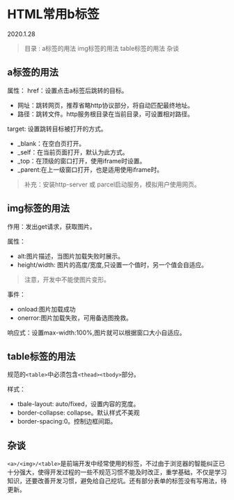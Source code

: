 # HTML常用b标签

2020.1.28

> 目录 :
> a标签的用法
> img标签的用法
> table标签的用法
> 杂谈

## a标签的用法

属性：
href：设置点击a标签后跳转的目标。

+ 网址：跳转网页，推荐省略http协议部分，将自动匹配最终地址。
+ 路径：跳转文件。http服务根目录在当前目录，可设置相对路径。

target: 设置跳转目标被打开的方式。

+ _blank：在空白页打开。
+ _self：在当前页面打开，默认为此方式。
+ _top：在顶级的窗口打开，使用iframe时设置。
+ _parent:在上一级窗口打开，也是适用使用iframe时。

> 补充：安装http-server 或 parcel启动服务，模拟用户使用网页。

## img标签的用法

作用：发出get请求，获取图片。

属性：

+ alt:图片描述，当图片加载失败时展示。
+ height/width: 图片的高度/宽度,只设置一个值时，另一个值会自适应。
  
> 注意，开发中不能使图片变形。

事件：

+ onload:图片加载成功
+ onerror:图片加载失败，可用备选图挽救。

响应式：设置max-width:100%,图片就可以根据窗口大小自适应。

## table标签的用法

规范的`<table>`中必须包含`<thead><tbody>`部分。

样式：

+ tbale-layout: auto/fixed，设置内容的宽度。
+ border-collapse: collapse。默认样式不美观
+ border-spacing:0。控制边框间距。

## 杂谈

`<a>/<img>/<table>`是前端开发中经常使用的标签，不过由于浏览器的智能纠正已十分强大，使得开发过程的一些不规范习惯不能及时改正，重学基础，不仅是学习知识，还要改善开发习惯，避免给自己挖坑。还有部分表单的标签没有写用法，待更新。
